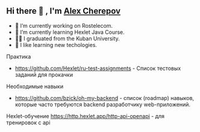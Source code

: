 ## Hi there 👋 , I'm [Alex Cherepov](https://www.github.com/cherepovalex)

<!--
**CherepovAlex/CherepovAlex** is a ✨ _special_ ✨ repository because its `README.md` (this file) appears on your GitHub profile.

Here are some ideas to get you started:

- 👯 I’m looking to collaborate on ...
- 🤔 I’m looking for help with ...
- 💬 Ask me about ...
- 📫 How to reach me: ...
- 😄 Pronouns: ...
- ⚡ Fun fact: ...
-->
- 🔭 I’m currently working on Rostelecom.
- 🌱 I’m currently learning Hexlet Java Course.
- 👨‍🎓 I graduated from the Kuban University.
- 🤩 I like learning new techologies.

Практика
- https://github.com/Hexlet/ru-test-assignments - Список тестовых заданий для прокачки

Необходимые навыки
- https://github.com/bzick/oh-my-backend - список (roadmap) навыков, которые часто требуются backend разработчику web-приложений. 

Hexlet-обучение
https://http.hexlet.app/http-api-openapi - для тренировок с api
